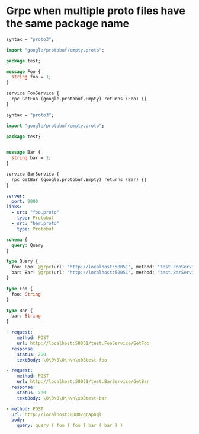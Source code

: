 # Grpc when multiple proto files have the same package name

```protobuf @file:foo.proto
syntax = "proto3";

import "google/protobuf/empty.proto";

package test;

message Foo {
  string foo = 1;
}

service FooService {
  rpc GetFoo (google.protobuf.Empty) returns (Foo) {}
}
```

```protobuf @file:bar.proto
syntax = "proto3";

import "google/protobuf/empty.proto";

package test;


message Bar {
  string bar = 1;
}

service BarService {
  rpc GetBar (google.protobuf.Empty) returns (Bar) {}
}
```

```yaml @config
server:
  port: 8000
links:
  - src: "foo.proto"
    type: Protobuf
  - src: "bar.proto"
    type: Protobuf
```

```graphql @schema
schema {
  query: Query
}

type Query {
  foo: Foo! @grpc(url: "http://localhost:50051", method: "test.FooService.GetFoo")
  bar: Bar! @grpc(url: "http://localhost:50051", method: "test.BarService.GetBar")
}

type Foo {
  foo: String
}

type Bar {
  bar: String
}
```

```yml @mock
- request:
    method: POST
    url: http://localhost:50051/test.FooService/GetFoo
  response:
    status: 200
    textBody: \0\0\0\0\n\n\x08test-foo

- request:
    method: POST
    url: http://localhost:50051/test.BarService/GetBar
  response:
    status: 200
    textBody: \0\0\0\0\n\n\x08test-bar
```

```yml @test
- method: POST
  url: http://localhost:8080/graphql
  body:
    query: query { foo { foo } bar { bar } }
```
